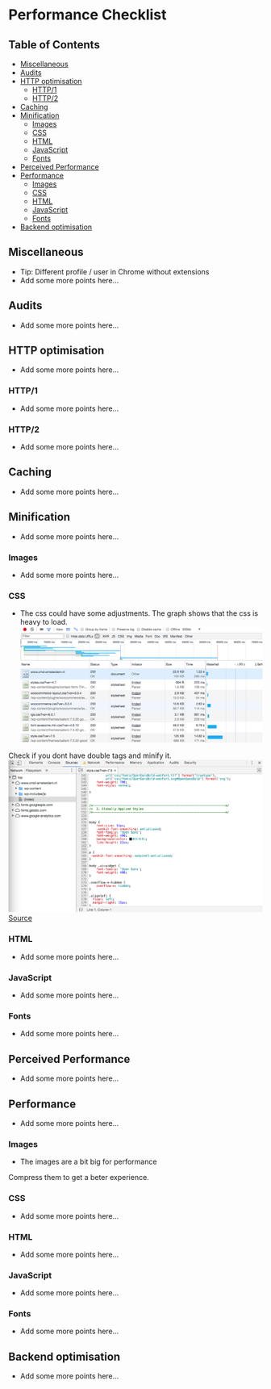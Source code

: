 # Performance Checklist

## Table of Contents

*   [Miscellaneous](#miscellaneous)
*   [Audits](#audits)
*   [HTTP optimisation](#http-optimisation)
    *   [HTTP/1](#http1)
    *   [HTTP/2](#http2)
*   [Caching](#caching)
*   [Minification](#minification)
    *   [Images](#images)
    *   [CSS](#css)
    *   [HTML](#html)
    *   [JavaScript](#javascript)
    *   [Fonts](#fonts)
*   [Perceived Performance](#perceived-performance)
*   [Performance](#performance)
    *   [Images](#images-1)
    *   [CSS](#css-1)
    *   [HTML](#html-1)
    *   [JavaScript](#javascript-1)
    *   [Fonts](#fonts-1)
*   [Backend optimisation](#backend-optimisation)

## Miscellaneous

*   Tip: Different profile / user in Chrome without extensions
*   Add some more points here...

## Audits

*   Add some more points here...

## HTTP optimisation

*   Add some more points here...

### HTTP/1

*   Add some more points here...

### HTTP/2

*   Add some more points here...

## Caching

*   Add some more points here...

## Minification

*   Add some more points here...

### Images

*   Add some more points here...

### CSS

*   The css could have some adjustments.
The graph shows that the css is heavy to load.
![graph with the data](graph.png)

Check if you dont have double tags and minify it.
![what could get compressed](mini.png)
[Source](https://www.hanselman.com/blog/TheImportanceAndEaseOfMinifyingYourCSSAndJavaScriptAndOptimizingPNGsForYourBlogOrWebsite.aspx)

### HTML

*   Add some more points here...

### JavaScript

*   Add some more points here...

### Fonts

*   Add some more points here...

## Perceived Performance

*   Add some more points here...

## Performance

*   Add some more points here...

### Images

*   The images are a bit big for performance
[]()

Compress them to get a beter experience.

### CSS

*   Add some more points here...

### HTML

*   Add some more points here...

### JavaScript

*   Add some more points here...

### Fonts

*   Add some more points here...

## Backend optimisation

*   Add some more points here...
